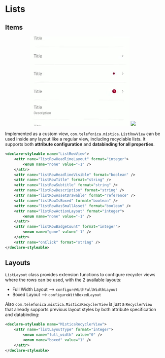 # Lists

## Items

<p align="center">
   <img src="../../../../../../../../doc/images/lists/lists_1.gif" />
   <img src="../../../../../../../../doc/images/lists/lists_2.gif" />
</p>

Implemented as a custom view, `com.telefonica.mistica.ListRowView` can be used inside any layout like a regular view, including recyclable lists. It supports both **attribute configuration** and **databinding for all properties**.

```xml
<declare-styleable name="ListRowView">
    <attr name="listRowHeadlineLayout" format="integer">
        <enum name="none" value="-1" />
    </attr>
    <attr name="listRowHeadlineVisible" format="boolean" />
    <attr name="listRowTitle" format="string" />
    <attr name="listRowSubtitle" format="string" />
    <attr name="listRowDescription" format="string" />
    <attr name="listRowAssetDrawable" format="reference" />
    <attr name="listRowIsBoxed" format="boolean" />
    <attr name="listRowHasSmallAsset" format="boolean" />
    <attr name="listRowActionLayout" format="integer">
        <enum name="none" value="-1" />
    </attr>
    <attr name="listRowBadgeCount" format="integer">
        <enum name="gone" value="-1" />
    </attr>
    <attr name="onClick" format="string" />
</declare-styleable>
```

## Layouts

`ListLayout` class provides extension functions to configure recycler views where the rows can be used, with the 2 available layouts:
* Full Width Layout --> `configureWithFullWidthLayout`
* Boxed Layout --> `configureWithBoxedLayout`

Also `com.telefonica.mistica.MisticaRecyclerView` is just a `RecyclerView` that already supports previous layout styles by both attribute specification and databinding:
```xml
<declare-styleable name="MisticaRecyclerView">
    <attr name="listLayoutType" format="integer">
        <enum name="full_width" value="0" />
        <enum name="boxed" value="1" />
    </attr>
</declare-styleable>
```
